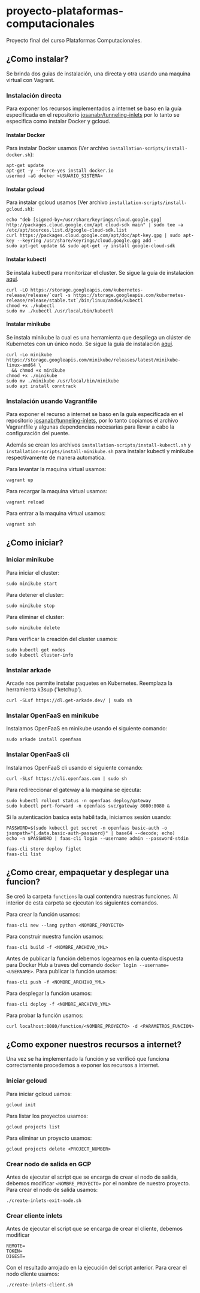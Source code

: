 # proyecto-plataformas-computacionales

Proyecto final del curso Plataformas Computacionales. 

## ¿Como instalar?

Se brinda dos guias de instalación, una directa y otra usando una maquina virtual con Vagrant.  

### Instalación directa

Para exponer los recursos implementados a internet se baso en la guía especificada en el repositorio [josanabr/tunneling-inlets](https://github.com/josanabr/tunneling-inlets) por lo tanto se especifica como instalar Docker y gcloud.

#### Instalar Docker

Para instalar Docker usamos (Ver archivo `installation-scripts/install-docker.sh`):
```
apt-get update
apt-get -y --force-yes install docker.io
usermod -aG docker <USUARIO_SISTEMA>
```

#### Instalar gcloud

Para instalar gcloud usamos (Ver archivo `installation-scripts/install-gcloud.sh`):
```
echo "deb [signed-by=/usr/share/keyrings/cloud.google.gpg] http://packages.cloud.google.com/apt cloud-sdk main" | sudo tee -a /etc/apt/sources.list.d/google-cloud-sdk.list
curl https://packages.cloud.google.com/apt/doc/apt-key.gpg | sudo apt-key --keyring /usr/share/keyrings/cloud.google.gpg add -
sudo apt-get update && sudo apt-get -y install google-cloud-sdk
```

#### Instalar kubectl

Se instala kubectl para monitorizar el cluster. Se sigue la guía de instalación [aquí](https://kubernetes.io/docs/tasks/tools/install-kubectl/).

```
curl -LO https://storage.googleapis.com/kubernetes-release/release/`curl -s https://storage.googleapis.com/kubernetes-release/release/stable.txt`/bin/linux/amd64/kubectl
chmod +x ./kubectl
sudo mv ./kubectl /usr/local/bin/kubectl
```
#### Instalar minikube

Se instala minikube la cual es una herramienta que despliega un clúster de Kubernetes con un único nodo. Se sigue la guía de instalación [aquí](https://kubernetes.io/es/docs/tasks/tools/install-minikube/).

```
curl -Lo minikube https://storage.googleapis.com/minikube/releases/latest/minikube-linux-amd64 \
  && chmod +x minikube
chmod +x ./minikube
sudo mv ./minikube /usr/local/bin/minikube
sudo apt install conntrack
```

### Instalación usando Vagrantfile

Para exponer el recurso a internet se baso en la guía especificada en el repositorio [josanabr/tunneling-inlets](https://github.com/josanabr/tunneling-inlets), por lo tanto copiamos el archivo Vagrantfile y algunas dependencias necesarias para llevar a cabo la configuración del puente. 

Además se crean los archivos `installation-scripts/install-kubectl.sh` y `installation-scripts/install-minikube.sh` para instalar kubectl y minikube respectivamente de manera automatica.

Para levantar la maquina virtual usamos:
```
vagrant up
```

Para recargar la maquina virtual usamos:
```
vagrant reload
```

Para entrar a la maquina virtual usamos:
```
vagrant ssh
```

## ¿Como iniciar?

### Iniciar minikube

Para iniciar el cluster:
```
sudo minikube start
```

Para detener el cluster:
```
sudo minikube stop
```

Para eliminar el cluster:
```
sudo minikube delete
```

Para verificar la creación del cluster usamos:
```
sudo kubectl get nodes
sudo kubectl cluster-info
```

### Instalar arkade

Arcade nos permite instalar paquetes en Kubernetes. Reemplaza la herramienta k3sup ('ketchup'). 

```
curl -SLsf https://dl.get-arkade.dev/ | sudo sh
```

### Instalar OpenFaaS en minikube

Instalamos OpenFaaS en minikube usando el siguiente comando:

```
sudo arkade install openfaas
```

### Instalar OpenFaaS cli

Instalamos OpenFaaS cli usando el siguiente comando:

```
curl -SLsf https://cli.openfaas.com | sudo sh
```

Para redireccionar el gateway a la maquina se ejecuta:

```
sudo kubectl rollout status -n openfaas deploy/gateway
sudo kubectl port-forward -n openfaas svc/gateway 8080:8080 &
```

Si la autenticación basica esta habilitada, iniciamos sesión usando:
```
PASSWORD=$(sudo kubectl get secret -n openfaas basic-auth -o jsonpath="{.data.basic-auth-password}" | base64 --decode; echo)
echo -n $PASSWORD | faas-cli login --username admin --password-stdin

faas-cli store deploy figlet
faas-cli list
```

## ¿Como crear, empaquetar y desplegar una funcion?

Se creó la carpeta `functions`  la cual contendra nuestras funciones. Al interior de esta carpeta se ejecutan los siguientes comandos. 

Para crear la función usamos:
```
faas-cli new --lang python <NOMBRE_PROYECTO>
```

Para construir nuestra función usamos:
```
faas-cli build -f <NOMBRE_ARCHIVO_YML>
```

Antes de publicar la función debemos logearnos en la cuenta dispuesta para Docker Hub a traves del comando `docker login --username=<USERNAME>`. Para publicar la función usamos:
```
faas-cli push -f <NOMBRE_ARCHIVO_YML>
```

Para desplegar la función usamos:
```
faas-cli deploy -f <NOMBRE_ARCHIVO_YML>
```

Para probar la función usamos:
```
curl localhost:8080/function/<NOMBRE_PROYECTO> -d <PARAMETROS_FUNCION>
```

## ¿Como exponer nuestros recursos a internet?

Una vez se ha implementado la función y se verificó que funciona correctamente procedemos a exponer los recursos a internet.

### Iniciar gcloud

Para iniciar gcloud uamos:
```
gcloud init
```

Para listar los proyectos usamos:
```
gcloud projects list
```

Para eliminar un proyecto usamos:
```
gcloud projects delete <PROJECT_NUMBER>
```

### Crear nodo de salida en GCP

Antes de ejecutar el script que se encarga de crear el nodo de salida, debemos modificar `<NOMBRE_PROYECTO>` por el nombre de nuestro proyecto. Para crear el nodo de salida usamos:

```
./create-inlets-exit-node.sh
```

### Crear cliente inlets

Antes de ejecutar el script que se encarga de crear el cliente, debemos modificar 
```
REMOTE=
TOKEN=
DIGEST=
```
Con el resultado arrojado en la ejecución del script anterior. Para crear el nodo cliente usamos:
```
./create-inlets-client.sh
```


